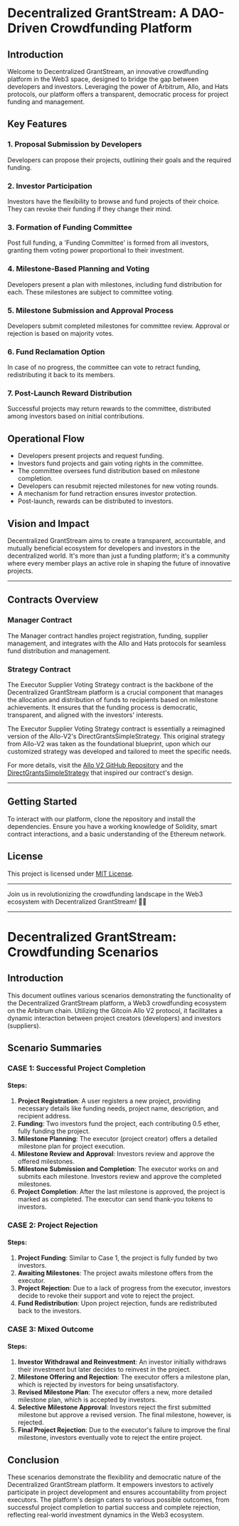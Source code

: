# Decentralized GrantStream: A DAO-Driven Crowdfunding Platform

## Introduction

Welcome to Decentralized GrantStream, an innovative crowdfunding platform in the Web3 space, designed to bridge the gap between developers and investors. Leveraging the power of Arbitrum, Allo, and Hats protocols, our platform offers a transparent, democratic process for project funding and management.

## Key Features

### 1. **Proposal Submission by Developers**
   Developers can propose their projects, outlining their goals and the required funding.

### 2. **Investor Participation**
   Investors have the flexibility to browse and fund projects of their choice. They can revoke their funding if they change their mind.

### 3. **Formation of Funding Committee**
   Post full funding, a 'Funding Committee' is formed from all investors, granting them voting power proportional to their investment.

### 4. **Milestone-Based Planning and Voting**
   Developers present a plan with milestones, including fund distribution for each. These milestones are subject to committee voting.

### 5. **Milestone Submission and Approval Process**
   Developers submit completed milestones for committee review. Approval or rejection is based on majority votes.

### 6. **Fund Reclamation Option**
   In case of no progress, the committee can vote to retract funding, redistributing it back to its members.

### 7. **Post-Launch Reward Distribution**
   Successful projects may return rewards to the committee, distributed among investors based on initial contributions.

## Operational Flow

- Developers present projects and request funding.
- Investors fund projects and gain voting rights in the committee.
- The committee oversees fund distribution based on milestone completion.
- Developers can resubmit rejected milestones for new voting rounds.
- A mechanism for fund retraction ensures investor protection.
- Post-launch, rewards can be distributed to investors.

## Vision and Impact

Decentralized GrantStream aims to create a transparent, accountable, and mutually beneficial ecosystem for developers and investors in the decentralized world. It's more than just a funding platform; it's a community where every member plays an active role in shaping the future of innovative projects.

---

## Contracts Overview

### Manager Contract

The Manager contract handles project registration, funding, supplier management, and integrates with the Allo and Hats protocols for seamless fund distribution and management.

### Strategy Contract

The Executor Supplier Voting Strategy contract is the backbone of the Decentralized GrantStream platform is a crucial component that manages the allocation and distribution of funds to recipients based on milestone achievements. It ensures that the funding process is democratic, transparent, and aligned with the investors' interests.

The Executor Supplier Voting Strategy contract is essentially a reimagined version of the Allo-V2's DirectGrantsSimpleStrategy. This original strategy from Allo-V2 was taken as the foundational blueprint, upon which our customized strategy was developed and tailored to meet the specific needs.

For more details, visit the [Allo V2 GitHub Repository](https://github.com/allo-protocol/allo-v2/tree/main) and the [DirectGrantsSimpleStrategy](https://github.com/allo-protocol/allo-v2/tree/main/contracts/strategies/_poc/direct-grants-simple) that inspired our contract's design.


---

## Getting Started

To interact with our platform, clone the repository and install the dependencies. Ensure you have a working knowledge of Solidity, smart contract interactions, and a basic understanding of the Ethereum network.

## License

This project is licensed under [MIT License](LICENSE).

---

Join us in revolutionizing the crowdfunding landscape in the Web3 ecosystem with Decentralized GrantStream! 🚀🌐

---

# Decentralized GrantStream: Crowdfunding Scenarios

## Introduction

This document outlines various scenarios demonstrating the functionality of the Decentralized GrantStream platform, a Web3 crowdfunding ecosystem on the Arbitrum chain. Utilizing the Gitcoin Allo V2 protocol, it facilitates a dynamic interaction between project creators (developers) and investors (suppliers).

## Scenario Summaries

### CASE 1: Successful Project Completion

#### Steps:
1. **Project Registration**: A user registers a new project, providing necessary details like funding needs, project name, description, and recipient address.
2. **Funding**: Two investors fund the project, each contributing 0.5 ether, fully funding the project.
3. **Milestone Planning**: The executor (project creator) offers a detailed milestone plan for project execution.
4. **Milestone Review and Approval**: Investors review and approve the offered milestones.
5. **Milestone Submission and Completion**: The executor works on and submits each milestone. Investors review and approve the completed milestones.
6. **Project Completion**: After the last milestone is approved, the project is marked as completed. The executor can send thank-you tokens to investors.

### CASE 2: Project Rejection

#### Steps:
1. **Project Funding**: Similar to Case 1, the project is fully funded by two investors.
2. **Awaiting Milestones**: The project awaits milestone offers from the executor.
3. **Project Rejection**: Due to a lack of progress from the executor, investors decide to revoke their support and vote to reject the project.
4. **Fund Redistribution**: Upon project rejection, funds are redistributed back to the investors.

### CASE 3: Mixed Outcome

#### Steps:
1. **Investor Withdrawal and Reinvestment**: An investor initially withdraws their investment but later decides to reinvest in the project.
2. **Milestone Offering and Rejection**: The executor offers a milestone plan, which is rejected by investors for being unsatisfactory.
3. **Revised Milestone Plan**: The executor offers a new, more detailed milestone plan, which is accepted by investors.
4. **Selective Milestone Approval**: Investors reject the first submitted milestone but approve a revised version. The final milestone, however, is rejected.
5. **Final Project Rejection**: Due to the executor's failure to improve the final milestone, investors eventually vote to reject the entire project.

## Conclusion

These scenarios demonstrate the flexibility and democratic nature of the Decentralized GrantStream platform. It empowers investors to actively participate in project development and ensures accountability from project executors. The platform's design caters to various possible outcomes, from successful project completion to partial success and complete rejection, reflecting real-world investment dynamics in the Web3 ecosystem.